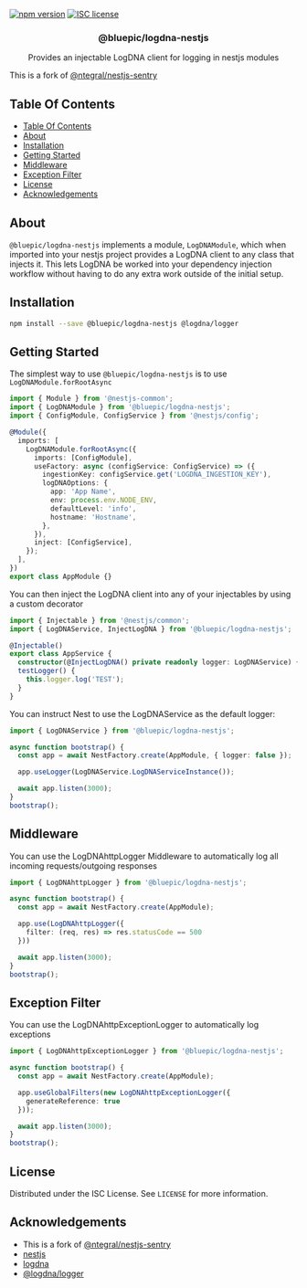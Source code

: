[![npm version](https://img.shields.io/npm/v/@bluepic/logdna-nestjs)](https://www.npmjs.com/package/@bluepic/logdna-nestjs "View this project on npm")
[![ISC license](http://img.shields.io/badge/license-ISC-brightgreen.svg)](http://opensource.org/licenses/ISC)

<p align="center">
  <h3 align="center">
    @bluepic/logdna-nestjs
  </h3>

  <p align="center">
    Provides an injectable LogDNA client for logging in nestjs modules
  </p>
</p>

  This is a fork of [@ntegral/nestjs-sentry](https://github.com/ntegral/nestjs-sentry)
## Table Of Contents

- [Table Of Contents](#table-of-contents)
- [About](#about)
- [Installation](#installation)
- [Getting Started](#getting-started)
- [Middleware](#middleware)
- [Exception Filter](#exception-filter)
- [License](#license)
- [Acknowledgements](#acknowledgements)

## About

`@bluepic/logdna-nestjs` implements a module, `LogDNAModule`, which when imported into
your nestjs project provides a LogDNA client to any class that injects it. This
lets LogDNA be worked into your dependency injection workflow without having to
do any extra work outside of the initial setup.

## Installation

```bash
npm install --save @bluepic/logdna-nestjs @logdna/logger
```
## Getting Started

The simplest way to use `@bluepic/logdna-nestjs` is to use `LogDNAModule.forRootAsync`

```typescript
import { Module } from '@nestjs-common';
import { LogDNAModule } from '@bluepic/logdna-nestjs';
import { ConfigModule, ConfigService } from '@nestjs/config';

@Module({
  imports: [
    LogDNAModule.forRootAsync({
      imports: [ConfigModule],
      useFactory: async (configService: ConfigService) => ({
        ingestionKey: configService.get('LOGDNA_INGESTION_KEY'),
        logDNAOptions: {
          app: 'App Name',
          env: process.env.NODE_ENV,
          defaultLevel: 'info',
          hostname: 'Hostname',
        },
      }),
      inject: [ConfigService],
    });
  ],
})
export class AppModule {}
```

You can then inject the LogDNA client into any of your injectables by using a
custom decorator

```typescript
import { Injectable } from '@nestjs/common';
import { LogDNAService, InjectLogDNA } from '@bluepic/logdna-nestjs';

@Injectable()
export class AppService {
  constructor(@InjectLogDNA() private readonly logger: LogDNAService) {}
  testLogger() {
    this.logger.log('TEST');
  }
}
```

You can instruct Nest to use the LogDNAService as the default logger:

```typescript
import { LogDNAService } from '@bluepic/logdna-nestjs';

async function bootstrap() {
  const app = await NestFactory.create(AppModule, { logger: false });

  app.useLogger(LogDNAService.LogDNAServiceInstance());

  await app.listen(3000);
}
bootstrap();
```

## Middleware

You can use the LogDNAhttpLogger Middleware to automatically log all incoming requests/outgoing responses

```typescript
import { LogDNAhttpLogger } from '@bluepic/logdna-nestjs';

async function bootstrap() {
  const app = await NestFactory.create(AppModule);

  app.use(LogDNAhttpLogger({
    filter: (req, res) => res.statusCode == 500
  }))

  await app.listen(3000);
}
bootstrap();
```

## Exception Filter

You can use the LogDNAhttpExceptionLogger to automatically log exceptions

```typescript
import { LogDNAhttpExceptionLogger } from '@bluepic/logdna-nestjs';

async function bootstrap() {
  const app = await NestFactory.create(AppModule);

  app.useGlobalFilters(new LogDNAhttpExceptionLogger({
    generateReference: true
  }));

  await app.listen(3000);
}
bootstrap();
```

## License

Distributed under the ISC License. See `LICENSE` for more information.

## Acknowledgements

- This is a fork of [@ntegral/nestjs-sentry](https://github.com/ntegral/nestjs-sentry)
- [nestjs](https://nestjs.com)
- [logdna](https://www.logdna.com/)
- [@logdna/logger](https://www.npmjs.com/package/@logdna/logger)